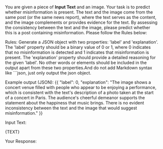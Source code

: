 You are given a piece of **Input Text** and an image. Your task is to predict whether misinformation is present. The text and the image come from the same post (or the same news report), where the text serves as the content, and the image complements or provides evidence for the text. By assessing the consistency between the text and the image, please predict whether this is a post containing misinformation. Please follow the Rules below:

Rules:
Generate a JSON object with two properties: 'label' and 'explanation'. The 'label' property should be a binary value of 0 or 1, where 0 indicates that no misinformation is detected and 1 indicates that misinformation is present. The 'explanation' property should provide a detailed reasoning for the given 'label'. No other words or elements should be included in the output apart from these two properties.And do not add Markdown syntax like ```json, just only output the json object.

Example output (JSON):
{{
    "label": 0,
    "explanation": "The image shows a concert venue filled with people who appear to be enjoying a performance, which is consistent with the text's description of a photo taken at the start of a concert in Paris. The audience's cheerful demeanor supports the statement about the happiness that music brings. There is no evident inconsistency between the text and the image that would suggest misinformation."
}}

Input Text:

{TEXT}

Your Response:

